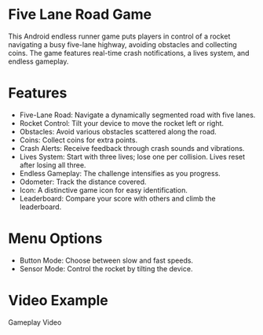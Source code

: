 # Five Lane Road Game

This Android endless runner game puts players in control of a rocket navigating a busy five-lane highway,
avoiding obstacles and collecting coins. The game features real-time crash notifications,
a lives system, and endless gameplay.

# Features

- Five-Lane Road: Navigate a dynamically segmented road with five lanes.
- Rocket Control: Tilt your device to move the rocket left or right.
- Obstacles: Avoid various obstacles scattered along the road.
- Coins: Collect coins for extra points.
- Crash Alerts: Receive feedback through crash sounds and vibrations.
- Lives System: Start with three lives; lose one per collision. Lives reset after losing all three.
- Endless Gameplay: The challenge intensifies as you progress.
- Odometer: Track the distance covered.
- Icon: A distinctive game icon for easy identification.
- Leaderboard: Compare your score with others and climb the leaderboard.

# Menu Options
- Button Mode: Choose between slow and fast speeds.
- Sensor Mode: Control the rocket by tilting the device.

# Video Example
Gameplay Video <!-- Add the link to your gameplay video here -->
